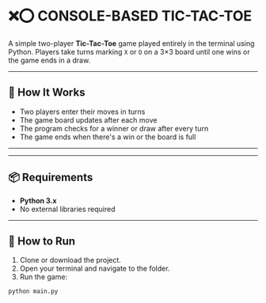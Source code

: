 # ❌⭕ CONSOLE-BASED TIC-TAC-TOE

A simple two-player **Tic-Tac-Toe** game played entirely in the terminal using Python. Players take turns marking `X` or `O` on a 3×3 board until one wins or the game ends in a draw.

---

## 🧾 How It Works

- Two players enter their moves in turns
- The game board updates after each move
- The program checks for a winner or draw after every turn
- The game ends when there's a win or the board is full

---

---

## 📦 Requirements

- **Python 3.x**
- No external libraries required

---

## 🚀 How to Run

1. Clone or download the project.
2. Open your terminal and navigate to the folder.
3. Run the game:

```bash
python main.py


